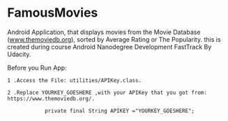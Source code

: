 # FamousMovies
Android Application, that displays movies from the Movie Database (www.themoviedb.org), sorted by Average Rating or The Popularity. this is created during course Android Nanodegree Development FastTrack By Udacity.


Before you Run App:

    1 .Access the File: utilities/APIKey.class.

    2 .Replace YOURKEY_GOESHERE ,with your APIKey that you got from: https://www.themoviedb.org/. 
            
                private final String APIKEY ="YOURKEY_GOESHERE";
